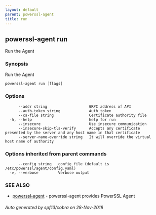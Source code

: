 ```yaml
---
layout: default
parent: powerssl-agent
title: run
---
```

## powerssl-agent run

Run the Agent

### Synopsis

Run the Agent

```
powerssl-agent run [flags]
```

### Options

```
      --addr string                   GRPC address of API
      --auth-token string             Auth token
      --ca-file string                Certificate authority file
  -h, --help                          help for run
      --insecure                      Use insecure communication
      --insecure-skip-tls-verify      Accepts any certificate presented by the server and any host name in that certificate
      --server-name-override string   It will override the virtual host name of authority
```

### Options inherited from parent commands

```
      --config string   config file (default is /etc/powerssl/agent/config.yaml)
  -v, --verbose         Verbose output
```

### SEE ALSO

* [powerssl-agent](powerssl-agent.md)	 - powerssl-agent provides PowerSSL Agent

###### Auto generated by spf13/cobra on 28-Nov-2018
